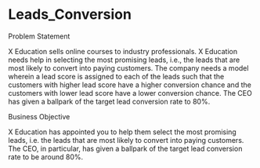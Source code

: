 # Leads_Conversion
Problem Statement

X Education sells online courses to industry professionals. X Education needs help in selecting the most
promising leads, i.e., the leads that are most likely to convert into paying customers. The company needs
a model wherein a lead score is assigned to each of the leads such that the customers with higher lead
score have a higher conversion chance and the customers with lower lead score have a lower conversion
chance. The CEO has given a ballpark of the target lead conversion rate to 80%.

Business Objective

X Education has appointed you to help them select the most promising leads, i.e. the leads that are most likely to convert into paying customers.
The CEO, in particular, has given a ballpark of the target lead conversion rate to be around 80%.
